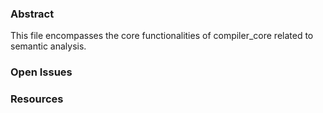### Abstract
This file encompasses the core functionalities of compiler_core related to semantic analysis.

### Open Issues

### Resources